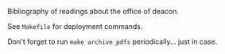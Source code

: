 Bibliography of readings about the office of deacon.

See `Makefile` for deployment commands.

Don't forget to run `make archive_pdfs` periodically... just in case.